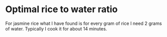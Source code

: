 # Optimal rice to water ratio

For jasmine rice what I have found is for every gram of rice I need 2 grams of water. Typically I cook it for about 14 minutes.
